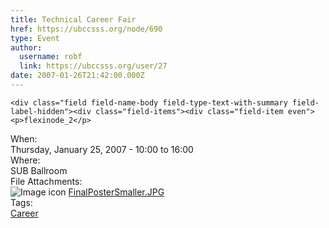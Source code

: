 ```yaml
---
title: Technical Career Fair  
href: https://ubccsss.org/node/690
type: Event
author:
  username: robf
  link: https://ubccsss.org/user/27
date: 2007-01-26T21:42:00.000Z
---
```



    <div class="field field-name-body field-type-text-with-summary field-label-hidden"><div class="field-items"><div class="field-item even"><p>flexinode_2</p>
</div></div></div><div class="field field-name-field-dates field-type-datetime field-label-above"><div class="field-label">When:&#xA0;</div><div class="field-items"><div class="field-item even"><span class="date-display-single">Thursday, January 25, 2007 - <span class="date-display-range"><span class="date-display-start">10:00</span> to <span class="date-display-end">16:00</span></span></span></div></div></div><div class="field field-name-field-location field-type-text field-label-above"><div class="field-label">Where:&#xA0;</div><div class="field-items"><div class="field-item even">SUB Ballroom</div></div></div><div class="field field-name-field-file-attachments field-type-file field-label-above"><div class="field-label">File Attachments:&#xA0;</div><div class="field-items"><div class="field-item even"><span class="file"><img class="file-icon" alt="Image icon" title="image/jpeg" src="/modules/file/icons/image-x-generic.png"> <a href="https://ubccsss.org/files/FinalPosterSmaller.JPG" type="image/jpeg; length=371004">FinalPosterSmaller.JPG</a></span></div></div></div>    <footer>
    <div class="field field-name-field-tags field-type-taxonomy-term-reference field-label-above"><div class="field-label">Tags:&#xA0;</div><div class="field-items"><div class="field-item even"><a href="/career">Career</a></div></div></div>      </footer>
    